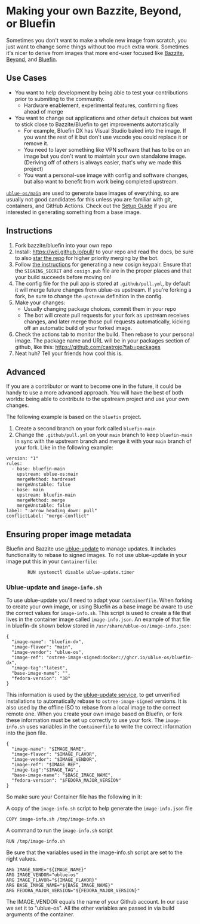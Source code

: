 # Making your own Bazzite, Beyond, or Bluefin
 
Sometimes you don't want to make a whole new image from scratch, you just want to change some things without too much extra work. Sometimes it's nicer to derive from images that more end-user focused like [Bazzite](https://github.com/ublue-os/bazzite), [Beyond](https://github.com/ublue-os/beyond), and [Bluefin](https://github.com/ublue-os/bluefin).
 
## Use Cases
 
- You want to help development by being able to test your contributions prior to submiting to the community.
    - Hardware enablement, experimental features, confirming fixes ahead of merge
- You want to change out applications and other default choices but want to stick close to Bazzite/Bluefin to get improvements automatically
    - For example, Bluefin DX has Visual Studio baked into the image. If you want the rest of it but don't use vscode you could replace it or remove it. 
    - You need to layer something like VPN software that has to be on an image but you don't want to maintain your own standalone image. (Deriving off of others is always easier, that's why we made this project)
    - You want a personal-use image with config and software changes, but also want to benefit from work being completed upstream.
 
[`ublue-os/main`](https://github.com/ublue-os/main) are used to generate base images of everything, so are usually not good candidates for this unless you are familiar with git, containers, and GitHub Actions. Check out the [Setup Guide](/tinker/setup/) if you are interested in generating something from a base image.

## Instructions
 
1. Fork bazzite/bluefin into your own repo
1. Install: https://wei.github.io/pull/ to your repo and read the docs, be sure to also [star the repo](https://github.com/wei/pull) for higher priority merging by the bot.
1. Follow [the instructions](/tinker/setup/manual/?h=signing#3-set-up-container-signing) for generating a new cosign keypair. Ensure that the `SIGNING_SECRET` and `cosign.pub` file are in the proper places and that your build succeeds before moving on!
1. The config file for the pull app is stored at `.github/pull.yml`, by default it will merge future changes from ublue-os upstream. If you're forking a fork, be sure to change the `upstream` definition in the config.
1. Make your changes:
   - Usually changing package choices, commit them in your repo
   - The bot will create pull requests for your fork as upstream receives changes, and later merge those pull requests automatically, kicking off an automatic build of your forked image.
1. Check the actions tab to monitor the build. Then rebase to your personal image. The package name and URL will be in your packages section of github, like this: https://github.com/castrojo?tab=packages
1. Neat huh? Tell your friends how cool this is. 

## Advanced
If you are a contributor or want to become one in the future, it could be handy to use a more advanced approach. You will have the best of both worlds: being able to contribute to the upstream project and use your own changes.

The following example is based on the `bluefin` project.

1. Create a second branch on your fork called `bluefin-main`
1. Change the `.github/pull.yml` on your `main` branch to keep `bluefin-main` in sync with the upstream branch and merge it with your `main` branch of your fork. Like in the following example:
```
version: "1"
rules:
  - base: bluefin-main
    upstream: ublue-os:main
    mergeMethod: hardreset
    mergeUnstable: false
  - base: main
    upstream: bluefin-main
    mergeMethod: merge
    mergeUnstable: false
label: ":arrow_heading_down: pull"
conflictLabel: "merge-conflict"
```

## Ensuring proper image metadata

Bluefin and Bazzite use [ublue-update](https://github.com/ublue-os/ublue-update) to manage updates. It includes functionality to rebase to signed images. To not use ublue-update in your image put this in your `Containerfile`:

            RUN systemctl disable ublue-update.timer

### Ublue-update and `image-info.sh`

To use ublue-update you'll need to adapt your `Containerfile`. When forking to create your own image, or using Bluefin as a base image be aware to use the correct values for `image-info.sh`. This script is used to create a file that lives in the container image called `image-info.json`. An example of that file in bluefin-dx shown below stored in `/usr/share/ublue-os/image-info.json`:
```
{
  "image-name": "bluefin-dx",
  "image-flavor": "main",
  "image-vendor": "ublue-os",
  "image-ref": "ostree-image-signed:docker://ghcr.io/ublue-os/bluefin-dx",
  "image-tag":"latest",
  "base-image-name": "",
  "fedora-version": "38"
}
```

This information is used by the [ublue-update service](https://github.com/ublue-os/ublue-update/tree/main/files/usr/lib/systemd), to get unverified installations to automatically rebase to `ostree-image-signed` versions. It is also used by the offline ISO to rebase from a local image to the correct remote one. When you create your own image based on Bluefin, or fork these information must be set up correctly to use your fork. The `image-info.sh` uses variables in the `Containerfile` to write the correct information into the json file. 

```
{
  "image-name": "$IMAGE_NAME",
  "image-flavor": "$IMAGE_FLAVOR",
  "image-vendor": "$IMAGE_VENDOR",
  "image-ref": "$IMAGE_REF",
  "image-tag":"$IMAGE_TAG",
  "base-image-name": "$BASE_IMAGE_NAME",
  "fedora-version": "$FEDORA_MAJOR_VERSION"
}
```

So make sure your Container file has the following in it:

A copy of the `image-info.sh` script to help generate the `image-info.json` file

`COPY image-info.sh /tmp/image-info.sh`

A command to run the `image-info.sh` script

`RUN /tmp/image-info.sh`

Be sure that the variables used in the image-info.sh script are set to the right values. 
```
ARG IMAGE_NAME="${IMAGE_NAME}"
ARG IMAGE_VENDOR="ublue-os"
ARG IMAGE_FLAVOR="${IMAGE_FLAVOR}"
ARG BASE_IMAGE_NAME="${BASE_IMAGE_NAME}"
ARG FEDORA_MAJOR_VERSION="${FEDORA_MAJOR_VERSION}"
```

The IMAGE_VENDOR equals the name of your Github account. In our case we set it to "ublue-os". All the other variables are passed in via build arguments of the container.
